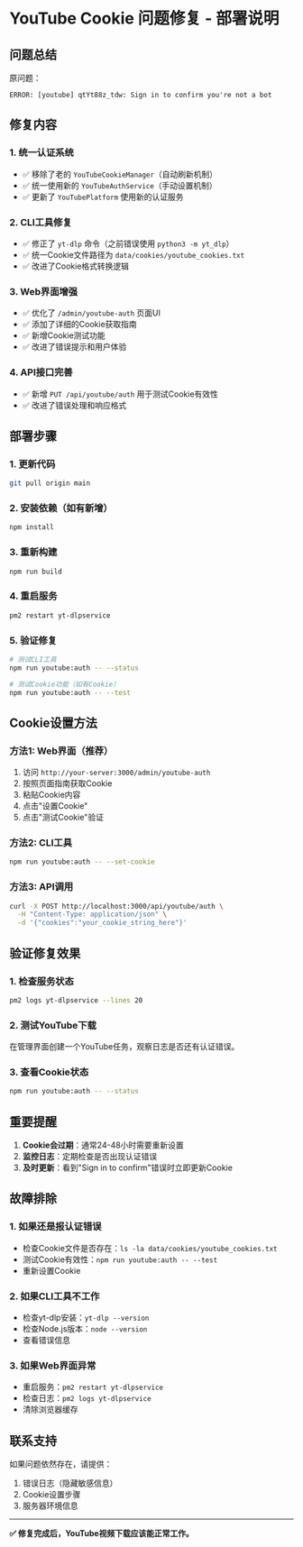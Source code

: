 # YouTube Cookie 问题修复 - 部署说明

## 问题总结

原问题：
```
ERROR: [youtube] qtYt88z_tdw: Sign in to confirm you're not a bot
```

## 修复内容

### 1. 统一认证系统
- ✅ 移除了老的 `YouTubeCookieManager`（自动刷新机制）
- ✅ 统一使用新的 `YouTubeAuthService`（手动设置机制）
- ✅ 更新了 `YouTubePlatform` 使用新的认证服务

### 2. CLI工具修复
- ✅ 修正了 `yt-dlp` 命令（之前错误使用 `python3 -m yt_dlp`）
- ✅ 统一Cookie文件路径为 `data/cookies/youtube_cookies.txt`
- ✅ 改进了Cookie格式转换逻辑

### 3. Web界面增强
- ✅ 优化了 `/admin/youtube-auth` 页面UI
- ✅ 添加了详细的Cookie获取指南
- ✅ 新增Cookie测试功能
- ✅ 改进了错误提示和用户体验

### 4. API接口完善
- ✅ 新增 `PUT /api/youtube/auth` 用于测试Cookie有效性
- ✅ 改进了错误处理和响应格式

## 部署步骤

### 1. 更新代码
```bash
git pull origin main
```

### 2. 安装依赖（如有新增）
```bash
npm install
```

### 3. 重新构建
```bash
npm run build
```

### 4. 重启服务
```bash
pm2 restart yt-dlpservice
```

### 5. 验证修复
```bash
# 测试CLI工具
npm run youtube:auth -- --status

# 测试Cookie功能（如有Cookie）
npm run youtube:auth -- --test
```

## Cookie设置方法

### 方法1: Web界面（推荐）
1. 访问 `http://your-server:3000/admin/youtube-auth`
2. 按照页面指南获取Cookie
3. 粘贴Cookie内容
4. 点击"设置Cookie"
5. 点击"测试Cookie"验证

### 方法2: CLI工具
```bash
npm run youtube:auth -- --set-cookie
```

### 方法3: API调用
```bash
curl -X POST http://localhost:3000/api/youtube/auth \
  -H "Content-Type: application/json" \
  -d '{"cookies":"your_cookie_string_here"}'
```

## 验证修复效果

### 1. 检查服务状态
```bash
pm2 logs yt-dlpservice --lines 20
```

### 2. 测试YouTube下载
在管理界面创建一个YouTube任务，观察日志是否还有认证错误。

### 3. 查看Cookie状态
```bash
npm run youtube:auth -- --status
```

## 重要提醒

1. **Cookie会过期**：通常24-48小时需要重新设置
2. **监控日志**：定期检查是否出现认证错误
3. **及时更新**：看到"Sign in to confirm"错误时立即更新Cookie

## 故障排除

### 1. 如果还是报认证错误
- 检查Cookie文件是否存在：`ls -la data/cookies/youtube_cookies.txt`
- 测试Cookie有效性：`npm run youtube:auth -- --test`
- 重新设置Cookie

### 2. 如果CLI工具不工作
- 检查yt-dlp安装：`yt-dlp --version`
- 检查Node.js版本：`node --version`
- 查看错误信息

### 3. 如果Web界面异常
- 重启服务：`pm2 restart yt-dlpservice`
- 检查日志：`pm2 logs yt-dlpservice`
- 清除浏览器缓存

## 联系支持

如果问题依然存在，请提供：
1. 错误日志（隐藏敏感信息）
2. Cookie设置步骤
3. 服务器环境信息

---

**✅ 修复完成后，YouTube视频下载应该能正常工作。**